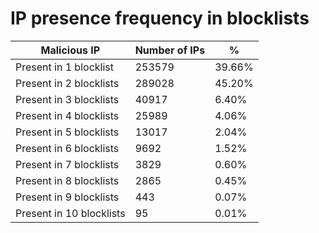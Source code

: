 # IP presence frequency in blocklists
| Malicious IP | Number of IPs | % |
|----|----|----|
| Present in 1 blocklist | 253579 | 39.66% |
| Present in 2 blocklists | 289028 | 45.20% |
| Present in 3 blocklists | 40917 | 6.40% |
| Present in 4 blocklists | 25989 | 4.06% |
| Present in 5 blocklists | 13017 | 2.04% |
| Present in 6 blocklists | 9692 | 1.52% |
| Present in 7 blocklists | 3829 | 0.60% |
| Present in 8 blocklists | 2865 | 0.45% |
| Present in 9 blocklists | 443 | 0.07% |
| Present in 10 blocklists | 95 | 0.01% |
